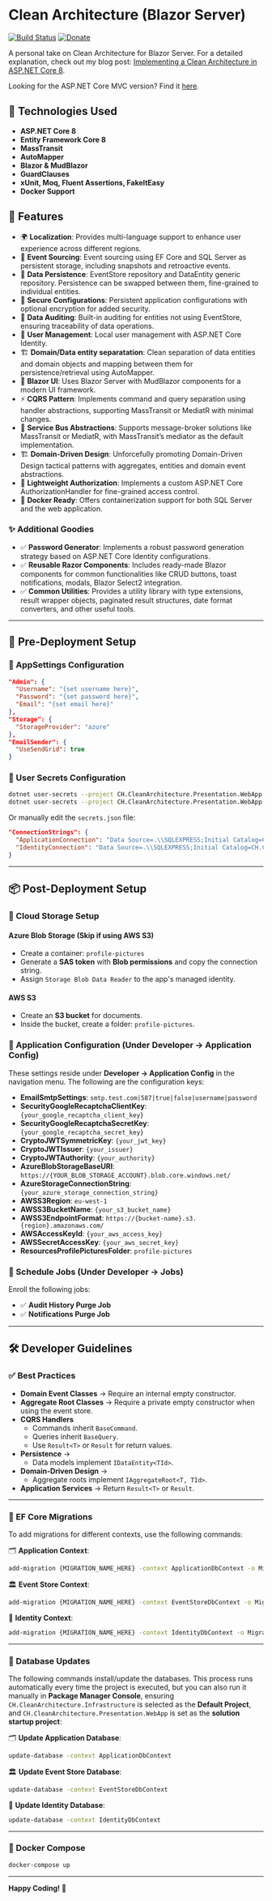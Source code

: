 # Clean Architecture (Blazor Server)

[![Build Status](https://dev.azure.com/chadjiantoniou/CleanArchitectureBlazor/_apis/build/status%2Fthecodewrapper.CH.CleanArchitectureBlazor?branchName=main)](https://dev.azure.com/chadjiantoniou/CleanArchitectureBlazor/_build/latest?definitionId=5&branchName=main)
[![Donate](https://img.shields.io/badge/Donate-PayPal-blue.svg)](https://www.paypal.com/donate?hosted_button_id=XSXQYY5KBMXYW)

A personal take on Clean Architecture for Blazor Server. For a detailed explanation, check out my blog post: [Implementing a Clean Architecture in ASP.NET Core 8](https://thecodewrapper.com/dev/tcw-clean-achitecture).

Looking for the ASP.NET Core MVC version? Find it [here](https://github.com/thecodewrapper/CH.CleanArchitecture).

## 🚀 Technologies Used
- **ASP.NET Core 8**
- **Entity Framework Core 8**
- **MassTransit**
- **AutoMapper**
- **Blazor & MudBlazor**
- **GuardClauses**
- **xUnit, Moq, Fluent Assertions, FakeItEasy**
- **Docker Support**

## 🌟 Features
- 🌍 **Localization**: Provides multi-language support to enhance user experience across different regions.
- 📜 **Event Sourcing**: Event sourcing using EF Core and SQL Server as persistent storage, including snapshots and retroactive events.
- 💾 **Data Persistence**: EventStore repository and DataEntity generic repository. Persistence can be swapped between them, fine-grained to individual entities.
- 🔐 **Secure Configurations**: Persistent application configurations with optional encryption for added security.
- 📑 **Data Auditing**: Built-in auditing for entities not using EventStore, ensuring traceability of data operations.
- 👤 **User Management**: Local user management with ASP.NET Core Identity.
- 🏗️ **Domain/Data entity separatation**: Clean separation of data entities and domain objects and mapping between them for persistence/retrieval using AutoMapper.
- 🎨 **Blazor UI**: Uses Blazor Server with MudBlazor components for a modern UI framework.
- ⚡ **CQRS Pattern**: Implements command and query separation using handler abstractions, supporting MassTransit or MediatR with minimal changes.
- 📩 **Service Bus Abstractions**: Supports message-broker solutions like MassTransit or MediatR, with MassTransit’s mediator as the default implementation.
- 🏗 **Domain-Driven Design**: Unforcefully promoting Domain-Driven Design tactical patterns with aggregates, entities and domain event abstractions.
- 🔏 **Lightweight Authorization**: Implements a custom ASP.NET Core AuthorizationHandler for fine-grained access control.
- 🐳 **Docker Ready**: Offers containerization support for both SQL Server and the web application.

### ✨ Additional Goodies
- ✅ **Password Generator**: Implements a robust password generation strategy based on ASP.NET Core Identity configurations.
- ✅ **Reusable Razor Components**: Includes ready-made Blazor components for common functionalities like CRUD buttons, toast notifications, modals, Blazor Select2 integration.
- ✅ **Common Utilities**: Provides a utility library with type extensions, result wrapper objects, paginated result structures, date format converters, and other useful tools.

---

## 📌 Pre-Deployment Setup
### 🔧 AppSettings Configuration
```json
"Admin": {
  "Username": "{set username here}",
  "Password": "{set password here}",
  "Email": "{set email here}"
},
"Storage": {
  "StorageProvider": "azure" 
},
"EmailSender": {
  "UseSendGrid": true
}
```
### 🔑 User Secrets Configuration
```sh
dotnet user-secrets --project CH.CleanArchitecture.Presentation.WebApp set "ConnectionStrings:ApplicationConnection" "{connection_string}"
dotnet user-secrets --project CH.CleanArchitecture.Presentation.WebApp set "ConnectionStrings:IdentityConnection" "{connection_string}"
```
Or manually edit the `secrets.json` file:
```json
"ConnectionStrings": {
  "ApplicationConnection": "Data Source=.\\SQLEXPRESS;Initial Catalog=CH.CleanArchitecture;Integrated Security=True;MultipleActiveResultSets=True",
  "IdentityConnection": "Data Source=.\\SQLEXPRESS;Initial Catalog=CH.CleanArchitecture;Integrated Security=True;MultipleActiveResultSets=True"
}
```

---

## 📦 Post-Deployment Setup

### 🔹 Cloud Storage Setup
#### **Azure Blob Storage** (Skip if using AWS S3)
- Create a container: `profile-pictures`
- Generate a **SAS token** with **Blob permissions** and copy the connection string.
- Assign `Storage Blob Data Reader` to the app's managed identity.

#### **AWS S3**
- Create an **S3 bucket** for documents.
- Inside the bucket, create a folder: `profile-pictures`.

### 🔹 Application Configuration (Under Developer → Application Config)
These settings reside under **Developer → Application Config** in the navigation menu. The following are the configuration keys:

- **EmailSmtpSettings**: `smtp.test.com|587|true|false|username|password`
- **SecurityGoogleRecaptchaClientKey**: `{your_google_recaptcha_client_key}`
- **SecurityGoogleRecaptchaSecretKey**: `{your_google_recaptcha_secret_key}`
- **CryptoJWTSymmetricKey**: `{your_jwt_key}`
- **CryptoJWTIssuer**: `{your_issuer}`
- **CryptoJWTAuthority**: `{your_authority}`
- **AzureBlobStorageBaseURI**: `https://{YOUR_BLOB_STORAGE_ACCOUNT}.blob.core.windows.net/`
- **AzureStorageConnectionString**: `{your_azure_storage_connection_string}`
- **AWSS3Region**: `eu-west-1`
- **AWSS3BucketName**: `{your_s3_bucket_name}`
- **AWSS3EndpointFormat**: `https://{bucket-name}.s3.{region}.amazonaws.com/`
- **AWSAccessKeyId**: `{your_aws_access_key}`
- **AWSSecretAccessKey**: `{your_aws_secret_key}`
- **ResourcesProfilePicturesFolder**: `profile-pictures`

### 🔹 Schedule Jobs (Under Developer → Jobs)
Enroll the following jobs:

- ✅ **Audit History Purge Job**
- ✅ **Notifications Purge Job**

---

## 🛠 Developer Guidelines
### ✅ Best Practices
- **Domain Event Classes** → Require an internal empty constructor.
- **Aggregate Root Classes** → Require a private empty constructor when using the event store.
- **CQRS Handlers**
  - Commands inherit `BaseCommand`.
  - Queries inherit `BaseQuery`.
  - Use `Result<T>` or `Result` for return values.
- **Persistence** →
  - Data models implement `IDataEntity<TId>`.
- **Domain-Driven Design** →
  - Aggregate roots implement `IAggregateRoot<T, TId>`.
- **Application Services** → Return `Result<T>` or `Result`.
---
### 📌 EF Core Migrations
To add migrations for different contexts, use the following commands:

🗂 **Application Context**:
  ```sh
  add-migration {MIGRATION_NAME_HERE} -context ApplicationDbContext -o Migrations/Application
  ```

🏛 **Event Store Context**:
  ```sh
  add-migration {MIGRATION_NAME_HERE} -context EventStoreDbContext -o Migrations/EventStore
  ```

🔐 **Identity Context**:
  ```sh
  add-migration {MIGRATION_NAME_HERE} -context IdentityDbContext -o Migrations/Identity
  ```
---
### 📌 Database Updates
The following commands install/update the databases. This process runs automatically every time the project is executed, but you can also run it manually in **Package Manager Console**, ensuring `CH.CleanArchitecture.Infrastructure` is selected as the **Default Project**, and `CH.CleanArchitecture.Presentation.WebApp` is set as the **solution startup project**:

🗂 **Update Application Database**:
  ```sh
  update-database -context ApplicationDbContext
  ```
🏛 **Update Event Store Database**:
  ```sh
  update-database -context EventStoreDbContext
  ```
🔐 **Update Identity Database**:
  ```sh
  update-database -context IdentityDbContext
  ```
---
### 📌 Docker Compose
```sh
docker-compose up
```
---

**Happy Coding! 🚀**